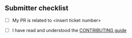 ## Submitter checklist

- [ ] My PR is related to \<insert ticket number>
- [ ] I have read and understood the [CONTRIBUTING guide](https://github.com/Kleidukos/text-display/blob/main/CONTRIBUTING.md)


